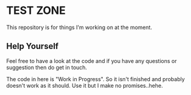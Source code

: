 # TEST ZONE

This repository is for things I'm working on at the moment.

## Help Yourself

Feel free to have a look at the code and if you have any questions or suggestion then do get in touch.

The code in here is "Work in Progress". So it isn't finished and probably doesn't work as it should. Use it but I make no promises..hehe.
